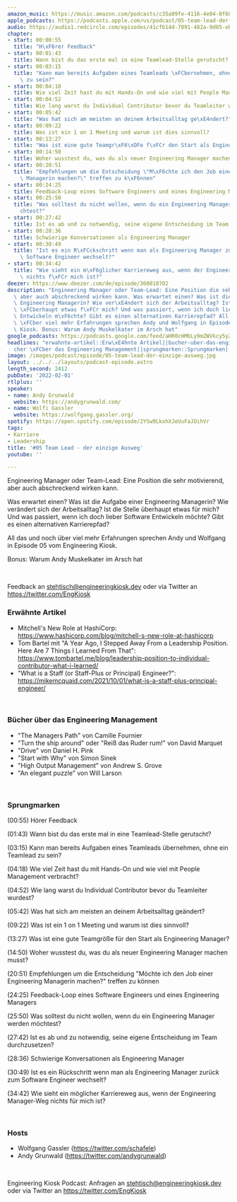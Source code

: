 ```yaml
---
amazon_music: https://music.amazon.com/podcasts/c35a09fe-4116-4e04-8f68-77d61b112e46/episodes/5ce79422-5b5a-45e1-baaf-ad0d414cd691/engineering-kiosk-05-team-lead---der-einzige-ausweg
apple_podcasts: https://podcasts.apple.com/us/podcast/05-team-lead-der-einzige-ausweg/id1603082924?i=1000549643155
audio: https://audio1.redcircle.com/episodes/41cfb14d-7091-482a-9d05-eb21219897ab/stream.mp3
chapter:
- start: 00:00:55
  title: "H\xF6rer Feedback"
- start: 00:01:43
  title: Wann bist du das erste mal in eine Teamlead-Stelle gerutscht?
- start: 00:03:15
  title: "Kann man bereits Aufgaben eines Teamleads \xFCbernehmen, ohne ein Teamlead\
    \ zu sein?"
- start: 00:04:18
  title: Wie viel Zeit hast du mit Hands-On und wie viel mit People Management verbracht?
- start: 00:04:52
  title: Wie lang warst du Individual Contributor bevor du Teamleiter wurdest?
- start: 00:05:42
  title: "Was hat sich am meisten an deinem Arbeitsalltag ge\xE4ndert?"
- start: 00:09:22
  title: Was ist ein 1 on 1 Meeting und warum ist dies sinnvoll?
- start: 00:13:27
  title: "Was ist eine gute Teamgr\xF6\xDFe f\xFCr den Start als Engineering Manager?"
- start: 00:14:50
  title: Woher wusstest du, was du als neuer Engineering Manager machen musst?
- start: 00:20:51
  title: "Empfehlungen um die Entscheidung \"M\xF6chte ich den Job einer Engineering\
    \ Managerin machen?\" treffen zu k\xF6nnen"
- start: 00:24:25
  title: Feedback-Loop eines Software Engineers und eines Engineering Managers
- start: 00:25:50
  title: "Was solltest du nicht wollen, wenn du ein Engineering Manager werden m\xF6\
    chtest?"
- start: 00:27:42
  title: Ist es ab und zu notwendig, seine eigene Entscheidung im Team durchzusetzen?
- start: 00:28:36
  title: Schwierige Konversationen als Engineering Manager
- start: 00:30:49
  title: "Ist es ein R\xFCckschritt wenn man als Engineering Manager zur\xFCck zum\
    \ Software Engineer wechselt?"
- start: 00:34:42
  title: "Wie sieht ein m\xF6glicher Karriereweg aus, wenn der Engineering Manager-Weg\
    \ nichts f\xFCr mich ist?"
deezer: https://www.deezer.com/de/episode/360018702
description: "Engineering Manager oder Team-Lead: Eine Position die sehr motivierend,\
  \ aber auch abschreckend wirken kann. Was erwartet einen? Was ist die Aufgabe einer\
  \ Engineering Managerin? Wie ver\xE4ndert sich der Arbeitsalltag? Ist die Stelle\
  \ \xFCberhaupt etwas f\xFCr mich? Und was passiert, wenn ich doch lieber Software\
  \ Entwickeln m\xF6chte? Gibt es einen alternativen Karrierepfad? All das und noch\
  \ \xFCber viel mehr Erfahrungen sprechen Andy und Wolfgang in Episode 05 vom Engineering\
  \ Kiosk. Bonus: Warum Andy Muskelkater im Arsch hat"
google_podcasts: https://podcasts.google.com/feed/aHR0cHM6Ly9mZWVkcy5yZWRjaXJjbGUuY29tLzBlY2ZkZmQ3LWZkYTEtNGMzZC05NTE1LTQ3NjcyN2Y5ZGY1ZQ/episode/NWY3ZmIxNzUtNDM4MS00ZGQ0LWEyMDctZDVlZjZjNjc5NzA2?sa=X&ved=0CAUQkfYCahcKEwi4xMSxj4L4AhUAAAAAHQAAAAAQNQ
headlines: "erwahnte-artikel::Erw\xE4hnte Artikel||bucher-uber-das-engineering-management::B\xFC\
  cher \xFCber das Engineering Management||sprungmarken::Sprungmarken||hosts::Hosts"
image: /images/podcast/episode/05-team-lead-der-einzige-ausweg.jpg
layout: ../../../layouts/podcast-episode.astro
length_second: 2412
pubDate: '2022-02-01'
rtlplus: ''
speaker:
- name: Andy Grunwald
  website: https://andygrunwald.com/
- name: Wolfi Gassler
  website: https://wolfgang.gassler.org/
spotify: https://open.spotify.com/episode/2YSw9LkxhXJeUuFaJOihVr
tags:
- Karriere
- Leadership
title: '#05 Team Lead - der einzige Ausweg'
youtube: ''

---
```

<p>Engineering Manager oder Team-Lead: Eine Position die sehr motivierend, aber auch abschreckend wirken kann.</p><p>Was erwartet einen? Was ist die Aufgabe einer Engineering Managerin? Wie verändert sich der Arbeitsalltag? Ist die Stelle überhaupt etwas für mich? Und was passiert, wenn ich doch lieber Software Entwickeln möchte? Gibt es einen alternativen Karrierepfad?</p><p>All das und noch über viel mehr Erfahrungen sprechen Andy und Wolfgang in Episode 05 vom Engineering Kiosk.</p><p>Bonus: Warum Andy Muskelkater im Arsch hat</p><p><br></p><p>Feedback an <a href="mailto:stehtisch@engineeringkiosk.dev" rel="nofollow">stehtisch@engineeringkiosk.dev</a> oder via Twitter an <a href="https://twitter.com/EngKiosk" rel="nofollow">https://twitter.com/EngKiosk</a></p><h3 id="erwahnte-artikel">Erwähnte Artikel</h3><ul><li>Mitchell&#39;s New Role at HashiCorp: <a href="https://www.hashicorp.com/blog/mitchell-s-new-role-at-hashicorp" rel="nofollow">https://www.hashicorp.com/blog/mitchell-s-new-role-at-hashicorp</a></li><li>Tom Bartel mit &#34;A Year Ago, I Stepped Away From a Leadership Position. Here Are 7 Things I Learned From That&#34;: <a href="https://www.tombartel.me/blog/leadership-position-to-individual-contributor-what-i-learned/" rel="nofollow">https://www.tombartel.me/blog/leadership-position-to-individual-contributor-what-i-learned/ </a></li><li>&#34;What is a Staff (or Staff-Plus or Principal) Engineer?&#34;: <a href="https://mikemcquaid.com/2021/10/01/what-is-a-staff-plus-principal-engineer/" rel="nofollow">https://mikemcquaid.com/2021/10/01/what-is-a-staff-plus-principal-engineer/ </a></li></ul><p><br></p><h3 id="bucher-uber-das-engineering-management">Bücher über das Engineering Management</h3><ul><li>&#34;The Managers Path&#34; von Camille Fournier</li><li>&#34;Turn the ship around&#34; oder &#34;Reiß das Ruder rum!&#34; von David Marquet</li><li>&#34;Drive&#34; von Daniel H. Pink</li><li>&#34;Start with Why&#34; von Simon Sinek</li><li>&#34;High Output Management&#34; von Andrew S. Grove</li><li>&#34;An elegant puzzle&#34; von Will Larson</li></ul><p><br></p><h3 id="sprungmarken">Sprungmarken</h3><p>(00:55) Hörer Feedback</p><p>(01:43) Wann bist du das erste mal in eine Teamlead-Stelle gerutscht?</p><p>(03:15) Kann man bereits Aufgaben eines Teamleads übernehmen, ohne ein Teamlead zu sein?</p><p>(04:18) Wie viel Zeit hast du mit Hands-On und wie viel mit People Management verbracht?</p><p>(04:52) Wie lang warst du Individual Contributor bevor du Teamleiter wurdest?</p><p>(05:42) Was hat sich am meisten an deinem Arbeitsalltag geändert?</p><p>(09:22) Was ist ein 1 on 1 Meeting und warum ist dies sinnvoll?</p><p>(13:27) Was ist eine gute Teamgröße für den Start als Engineering Manager?</p><p>(14:50) Woher wusstest du, was du als neuer Engineering Manager machen musst?</p><p>(20:51) Empfehlungen um die Entscheidung &#34;Möchte ich den Job einer Engineering Managerin machen?&#34; treffen zu können</p><p>(24:25) Feedback-Loop eines Software Engineers und eines Engineering Managers</p><p>(25:50) Was solltest du nicht wollen, wenn du ein Engineering Manager werden möchtest?</p><p>(27:42) Ist es ab und zu notwendig, seine eigene Entscheidung im Team durchzusetzen?</p><p>(28:36) Schwierige Konversationen als Engineering Manager</p><p>(30:49) Ist es ein Rückschritt wenn man als Engineering Manager zurück zum Software Engineer wechselt?</p><p>(34:42) Wie sieht ein möglicher Karriereweg aus, wenn der Engineering Manager-Weg nichts für mich ist?</p><p><br></p><h3 id="hosts">Hosts</h3><ul><li>Wolfgang Gassler (<a href="https://twitter.com/schafele" rel="nofollow">https://twitter.com/schafele</a>)</li><li>Andy Grunwald (<a href="https://twitter.com/andygrunwald" rel="nofollow">https://twitter.com/andygrunwald</a>)</li></ul><p><br></p><p>Engineering Kiosk Podcast: Anfragen an <a href="mailto:stehtisch@engineeringkiosk.dev" rel="nofollow">stehtisch@engineeringkiosk.dev</a> oder via Twitter an <a href="https://twitter.com/EngKiosk" rel="nofollow">https://twitter.com/EngKiosk</a></p>